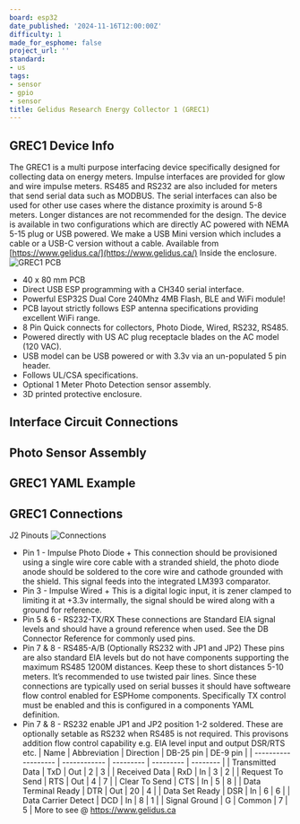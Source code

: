 ```yaml
---
board: esp32
date_published: '2024-11-16T12:00:00Z'
difficulty: 1
made_for_esphome: false
project_url: ''
standard:
- us
tags:
- sensor
- gpio
- sensor
title: Gelidus Research Energy Collector 1 (GREC1)
---
```


## GREC1 Device Info

The GREC1 is a multi purpose interfacing device specifically designed for collecting data on energy meters. Impulse interfaces are provided for glow and wire impulse meters. RS485 and RS232 are also included for meters that send serial data such as MODBUS. The serial interfaces can also be used for other use cases where the distance proximity is around 5-8 meters. Longer distances are not recommended for the design. The device is available in two configurations which are directly AC powered with NEMA 5-15 plug or USB powered. We make a USB Mini version which includes a cable or a USB-C version without a cable.
Available from [https://www.gelidus.ca/](https://www.gelidus.ca/)
Inside the enclosure.
![GREC1 PCB](grec1.top.bare.jpg)
- 40 x 80 mm PCB
- Direct USB ESP programming with a CH340 serial interface.
- Powerful ESP32S Dual Core 240Mhz 4MB Flash, BLE and WiFi module!
- PCB layout strictly follows ESP antenna specifications providing excellent WiFi range.
- 8 Pin Quick connects for collectors, Photo Diode, Wired, RS232, RS485.
- Powered directly with US AC plug receptacle blades on the AC model (120 VAC).
- USB model can be USB powered or with 3.3v via an un-populated 5 pin header.
- Follows UL/CSA specifications.
- Optional 1 Meter Photo Detection sensor assembly.
- 3D printed protective enclosure.

## Interface Circuit Connections

## Photo Sensor Assembly

## GREC1 YAML Example

## GREC1 Connections

J2 Pinouts
![Connections](grec1.j2.connection.pins.jpg)
- Pin 1 - Impulse Photo Diode +
  This connection should be provisioned using a single wire core cable with a stranded shield, the photo diode anode should be soldered to the core wire and cathode grounded with the shield. This signal feeds into the integrated LM393 comparator.
- Pin 3 - Impulse Wired +
  This is a digital logic input, it is zener clamped to limiting it at +3.3v intermally, the signal should be wired along with a ground for reference.
- Pin 5 & 6 - RS232-TX/RX
  These connections are Standard EIA signal levels and should have a ground reference when used. See the DB Connector Reference for commonly used pins.
- Pin 7 & 8 - RS485-A/B (Optionally RS232 with JP1 and JP2)
  These pins are also standard EIA levels but do not have components supporting the maximum RS485 1200M distances. Keep these to short distances 5-10 meters. It’s recommended to use twisted pair lines. Since these connections are typically used on serial busses it should have softweare flow control enabled for ESPHome components. Specifically TX control must be enabled and this is configured in a components YAML definition.
- Pin 7 & 8 - RS232 enable JP1 and JP2 position 1-2 soldered.
  These are optionally setable as RS232 when RS485 is not required. This provisons addition flow control capability e.g. EIA level input and output DSR/RTS etc.
| Name                | Abbreviation | Direction | DB-25 pin | DE-9 pin |
| ------------------- | ------------ | --------- | --------- | -------- |
| Transmitted Data    | TxD          | Out       | 2         | 3        |
| Received Data       | RxD          | In        | 3         | 2        |
| Request To Send     | RTS          | Out       | 4         | 7        |
| Clear To Send       | CTS          | In        | 5         | 8        |
| Data Terminal Ready | DTR          | Out       | 20        | 4        |
| Data Set Ready      | DSR          | In        | 6         | 6        |
| Data Carrier Detect | DCD          | In        | 8         | 1        |
| Signal Ground       | G            | Common    | 7         | 5        |
More to see @ https://www.gelidus.ca